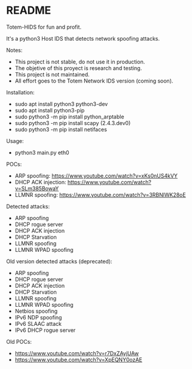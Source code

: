 # README


Totem-HIDS for fun and profit.


It's a python3 Host IDS that detects network spoofing attacks.


Notes:
* This project is not stable, do not use it in production.
* The objetive of this proyect is research and testing.
* This project is not maintained.
* All effort goes to the Totem Network IDS version (coming soon).


Installation:
* sudo apt install python3 python3-dev
* sudo apt install python3-pip
* sudo python3 -m pip install python_arptable
* sudo python3 -m pip install scapy (2.4.3.dev0)
* sudo python3 -m pip install netifaces

Usage:
* python3 main.py eth0


POCs:
* ARP spoofing: https://www.youtube.com/watch?v=xKs0nUS4kVY
* DHCP ACK injection: https://www.youtube.com/watch?v=SLm385BowaY
* LLMNR spoofing: https://www.youtube.com/watch?v=3RBNlWK28oE


Detected attacks:
* ARP spoofing
* DHCP rogue server
* DHCP ACK injection
* DHCP Starvation
* LLMNR spoofing
* LLMNR WPAD spoofing

Old version detected attacks (deprecated):
* ARP spoofing
* DHCP rogue server
* DHCP ACK injection
* DHCP Starvation
* LLMNR spoofing
* LLMNR WPAD spoofing
* Netbios spoofing
* IPv6 NDP spoofing
* IPv6 SLAAC attack
* IPv6 DHCP rogue server

Old POCs:
* https://www.youtube.com/watch?v=r7DxZAyjUAw
* https://www.youtube.com/watch?v=XpEQNY0ozAE


